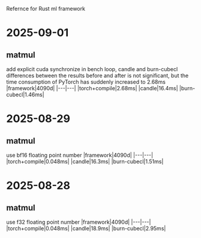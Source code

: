 Refernce for Rust ml framework

# 2025-09-01
## matmul
add explicit cuda synchronize in bench loop, candle and burn-cubecl differences
between the results before and after is not significant, but the time consumption
of PyTorch has suddenly increased to 2.68ms
|framework|4090d|
|---|---|
|torch+compile|2.68ms|
|candle|16.4ms|
|burn-cubecl|1.46ms|

# 2025-08-29
## matmul
use bf16 floating point number
|framework|4090d|
|---|---|
|torch+compile|0.048ms|
|candle|16.3ms|
|burn-cubecl|1.51ms|

# 2025-08-28
## matmul
use f32 floating point number
|framework|4090d|
|---|---|
|torch+compile|0.048ms|
|candle|18.9ms|
|burn-cubecl|2.95ms|

